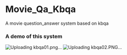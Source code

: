 # Movie_Qa_Kbqa
A movie question_answer system based on kbqa
### A demo of this system
![Uploading kbqa01.png…]()
![Uploading kbqa02.PNG…]()

